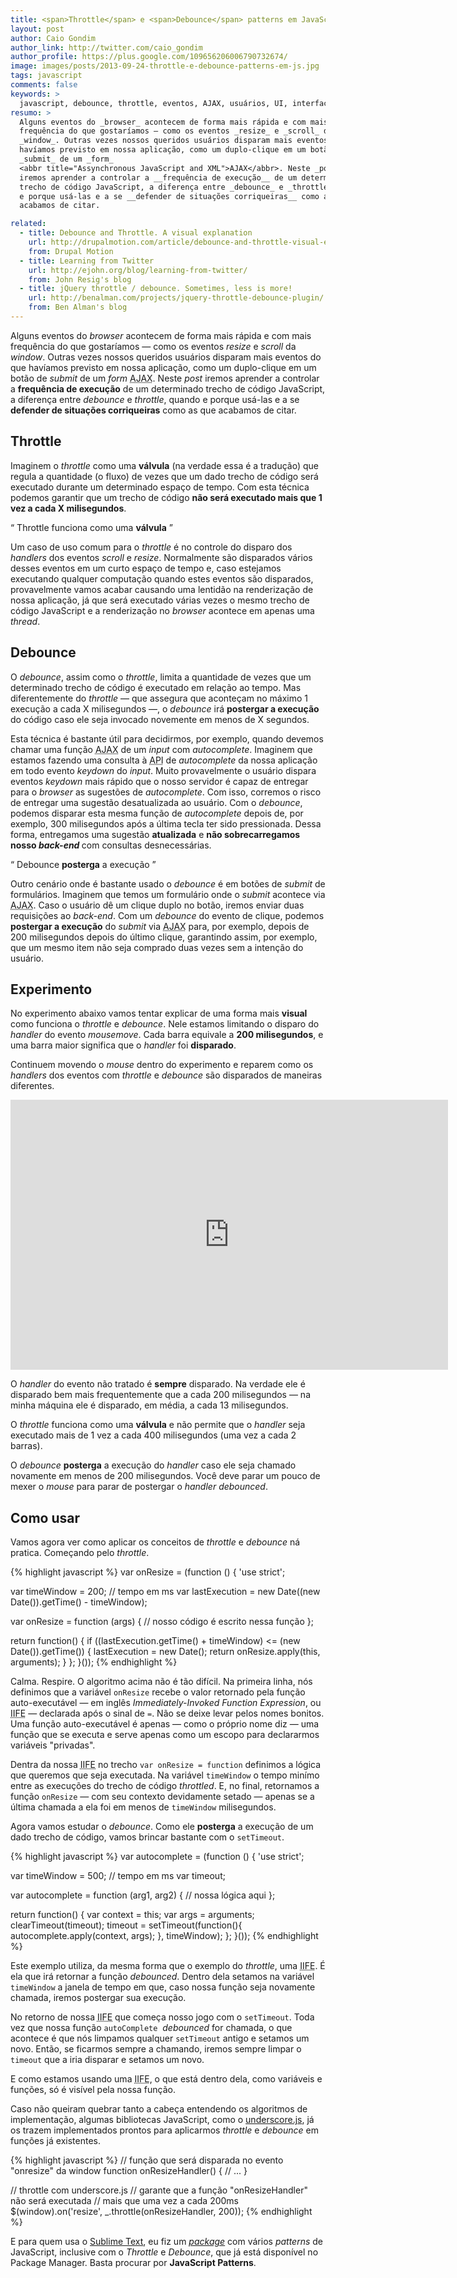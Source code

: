 ```yaml
---
title: <span>Throttle</span> e <span>Debounce</span> patterns em JavaScript
layout: post
author: Caio Gondim
author_link: http://twitter.com/caio_gondim
author_profile: https://plus.google.com/109656206006790732674/
image: images/posts/2013-09-24-throttle-e-debounce-patterns-em-js.jpg
tags: javascript
comments: false
keywords: >
  javascript, debounce, throttle, eventos, AJAX, usuários, UI, interface
resumo: >
  Alguns eventos do _browser_ acontecem de forma mais rápida e com mais
  frequência do que gostaríamos — como os eventos _resize_ e _scroll_ da
  _window_. Outras vezes nossos queridos usuários disparam mais eventos do que
  havíamos previsto em nossa aplicação, como um duplo-clique em um botão de
  _submit_ de um _form_
  <abbr title="Assynchronous JavaScript and XML">AJAX</abbr>. Neste _post_
  iremos aprender a controlar a __frequência de execução__ de um determinado
  trecho de código JavaScript, a diferença entre _debounce_ e _throttle_, quando
  e porque usá-las e a se __defender de situações corriqueiras__ como as que
  acabamos de citar.

related:
  - title: Debounce and Throttle. A visual explanation
    url: http://drupalmotion.com/article/debounce-and-throttle-visual-explanation
    from: Drupal Motion
  - title: Learning from Twitter
    url: http://ejohn.org/blog/learning-from-twitter/
    from: John Resig's blog
  - title: jQuery throttle / debounce. Sometimes, less is more!
    url: http://benalman.com/projects/jquery-throttle-debounce-plugin/
    from: Ben Alman's blog
---
```


Alguns eventos do _browser_ acontecem de forma mais rápida e com mais frequência
do que gostaríamos — como os eventos _resize_ e _scroll_ da _window_. Outras
vezes nossos queridos usuários disparam mais eventos do que havíamos previsto em
nossa aplicação, como um duplo-clique em um botão de _submit_ de um _form_
<abbr title="Assynchronous JavaScript and XML">AJAX</abbr>. Neste _post_ iremos
aprender a controlar a __frequência de execução__ de um determinado trecho de
código JavaScript, a diferença entre _debounce_ e _throttle_, quando e porque
usá-las e a se __defender de situações corriqueiras__ como as que acabamos de
citar.


## Throttle

Imaginem o _throttle_ como uma __válvula__ (na verdade essa é a tradução) que
regula a quantidade (o fluxo) de vezes que um dado trecho de código será
executado durante um determinado espaço de tempo. Com esta técnica podemos
garantir que um trecho de código __não será executado mais que 1 vez a
cada X milisegundos__.

<q class="pushing-quotes">
  Throttle funciona como uma <strong>válvula</strong>
</q>

Um caso de uso comum para o _throttle_ é no controle do disparo dos _handlers_
dos eventos _scroll_ e _resize_. Normalmente são disparados vários desses
eventos em um curto espaço de tempo e, caso estejamos executando qualquer
computação quando estes eventos são disparados, provavelmente vamos acabar
causando uma lentidão na renderização de nossa aplicação, já que será executado
várias vezes o mesmo trecho de código JavaScript e a renderização no _browser_
acontece em apenas uma _thread_.


## Debounce

O _debounce_, assim como o _throttle_, limita a quantidade de vezes que um
determinado trecho de código é executado em relação ao tempo. Mas diferentemente
do _throttle_ — que assegura que aconteçam no máximo 1 execução a cada X
milisegundos —, o _debounce_ irá __postergar a execução__ do código caso ele
seja invocado novemente em menos de X segundos.

Esta técnica é bastante útil para decidirmos, por exemplo, quando devemos chamar
uma função <abbr title="Assynchronous JavaScript and XML">AJAX</abbr> de um
_input_ com _autocomplete_. Imaginem que estamos fazendo uma consulta à
<abbr title="Application Program Interface">API</abbr> de _autocomplete_ da
nossa aplicação em todo evento _keydown_ do _input_. Muito provavelmente o
usuário dispara eventos _keydown_ mais rápido que o nosso servidor é capaz de
entregar para o _browser_ as sugestões de _autocomplete_. Com isso, corremos o
risco de entregar uma sugestão desatualizada ao usuário. Com o _debounce_,
podemos disparar esta mesma função de _autocomplete_ depois de, por exemplo, 300
milisegundos após a última tecla ter sido pressionada. Dessa forma, entregamos
uma sugestão __atualizada__ e <strong>não sobrecarregamos nosso <em>back-end</em>
</strong> com consultas desnecessárias.

<q class="pushing-quotes">
  Debounce <strong>posterga</strong> a execução
</q>

Outro cenário onde é bastante usado o _debounce_ é em botões de _submit_ de
formulários. Imaginem que temos um formulário onde o _submit_ acontece via
<abbr title="Assynchronous JavaScript and XML">AJAX</abbr>. Caso o usuário dê um
clique duplo no botão, iremos enviar duas requisições ao _back-end_. Com um
_debounce_ do evento de clique, podemos __postergar a execução__ do _submit_ via
<abbr title="Assynchronous JavaScript and XML">AJAX</abbr> para, por exemplo,
depois de 200 milisegundos depois do último clique, garantindo assim, por
exemplo, que um mesmo item não seja comprado duas vezes sem a intenção do
usuário.


## Experimento

No experimento abaixo vamos tentar explicar de uma forma mais __visual__ como
funciona o _throttle_ e _debounce_. Nele estamos limitando o disparo do
_handler_ do evento _mousemove_. Cada barra equivale a __200 milisegundos__, e
uma barra maior significa que o _handler_ foi __disparado__.

Continuem movendo o _mouse_ dentro do experimento e reparem como os _handlers_
dos eventos com _throttle_ e _debounce_ são disparados de maneiras diferentes.

<iframe
  src="http://caiogondim.github.io/js-debounce-throttle-visual-explanation/"
  height="432"
  width="700"
  class="img"
  frameborder="0"
>
</iframe>

O _handler_ do evento não tratado é __sempre__ disparado. Na verdade ele é
disparado bem mais frequentemente que a cada 200 milisegundos — na minha máquina
ele é disparado, em média, a cada 13 milisegundos.

O _throttle_ funciona como uma __válvula__ e não permite que o _handler_ seja
executado mais de 1 vez a cada 400 milisegundos (uma vez a cada 2 barras).

O _debounce_ __posterga__ a execução do _handler_ caso ele seja chamado
novamente em menos de 200 milisegundos. Você deve parar um pouco de mexer o
_mouse_ para parar de postergar o _handler_ _debounced_.


## Como usar

Vamos agora ver como aplicar os conceitos de _throttle_ e _debounce_ ná
pratica. Começando pelo _throttle_.


{% highlight javascript %}
var onResize = (function () {
  'use strict';

  var timeWindow = 200; // tempo em ms
  var lastExecution = new Date((new Date()).getTime() - timeWindow);

  var onResize = function (args) {
     // nosso código é escrito nessa função
  };

  return function() {
    if ((lastExecution.getTime() + timeWindow) <= (new Date()).getTime()) {
      lastExecution = new Date();
      return onResize.apply(this, arguments);
    }
  };
}());
{% endhighlight %}

Calma. Respire. O algoritmo acima não é tão difícil. Na primeira linha, nós
definimos que a variável `onResize` recebe o valor retornado pela função
auto-executável — em inglês _Immediately-Invoked Function Expression_, ou
<abbr title="Immediately-Invoked Function Expression">IIFE</abbr> — declarada
após o sinal de `=`. Não se deixe levar pelos nomes bonitos. Uma função
auto-executável é apenas — como o próprio nome diz — uma função que se executa e
serve apenas como um escopo para declararmos variáveis "privadas".

Dentra da nossa <abbr title="Immediately-Invoked Function Expression">IIFE</abbr>
no trecho `var onResize = function` definimos a lógica que queremos que seja
executada. Na variável `timeWindow` o tempo minímo entre as execuções do trecho
de código _throttled_. E, no final, retornamos a função `onResize` — com seu
contexto devidamente setado — apenas se a última chamada a ela foi em menos de
`timeWindow` milisegundos.

Agora vamos estudar o _debounce_. Como ele __posterga__ a execução de um dado
trecho de código, vamos brincar bastante com o `setTimeout`.

{% highlight javascript %}
var autocomplete = (function () {
  'use strict';

  var timeWindow = 500; // tempo em ms
  var timeout;

  var autocomplete = function (arg1, arg2) {
    // nossa lógica aqui
  };

  return function() {
    var context = this;
    var args = arguments;
    clearTimeout(timeout);
    timeout = setTimeout(function(){
      autocomplete.apply(context, args);
    }, timeWindow);
  };
}());
{% endhighlight %}

Este exemplo utiliza, da mesma forma que o exemplo do _throttle_, uma
<abbr title="Immediately-Invoked Function Expression">IIFE</abbr>. É ela que irá
retornar a função _debounced_. Dentro dela setamos na variável `timeWindow`
a janela de tempo em que, caso nossa função seja novamente chamada, iremos
postergar sua execução.

No retorno de nossa <abbr title="Immediately-Invoked Function Expression">IIFE</abbr>
que começa nosso jogo com o `setTimeout`. Toda vez que nossa função `autoComplete`
&nbsp;_debounced_ for chamada, o que acontece é que nós limpamos qualquer
`setTimeout` antigo e setamos um novo. Então, se ficarmos sempre a chamando,
iremos sempre limpar o `timeout` que a iria disparar e setamos um novo.

E como estamos usando uma <abbr title="Immediately-Invoked Function Expression">IIFE</abbr>,
o que está dentro dela, como variáveis e funções, só é visível pela nossa função.

Caso não queiram quebrar tanto a cabeça entendendo os algoritmos de implementação,
algumas bibliotecas JavaScript, como o [underscore.js](http://underscorejs.org/),
já os trazem implementados prontos para aplicarmos _throttle_ e _debounce_ em
funções já existentes.

{% highlight javascript %}
// função que será disparada no evento "onresize" da window
function onResizeHandler() {
  // ...
}

// throttle com underscore.js
// garante que a função "onResizeHandler" não será executada
// mais que uma vez a cada 200ms
$(window).on('resize', _.throttle(onResizeHandler, 200));
{% endhighlight %}

E para quem usa o [Sublime Text](http://www.sublimetext.com/), eu fiz um
[_package_](https://github.com/caiogondim/js-patterns-sublime-snippets) com
vários _patterns_ de JavaScript, inclusive com o _Throttle_ e _Debounce_, que já
está disponível no Package Manager. Basta procurar por __JavaScript Patterns__.
